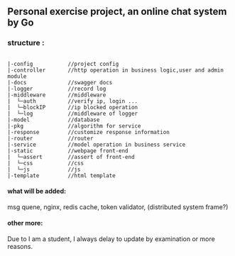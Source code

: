 ## Personal exercise project, an online chat system by Go

### structure :

```

|-config           //project config   
|-controller       //http operation in business logic,user and admin module
|-docs             //swagger docs
|-logger           //record log
|-middleware       //middleware
|  └─auth          //verify ip, login ...
|  └─blockIP       //ip blocked operation
|  └─log           //middleware of logger
|-model            //database
|-pkg              //algorithm for service
|-response         //customize response information
|-router           //router
|-service          //model operation in business service
|-static           //webpage front-end 
|  └─assert        //assert of front-end
|  └─css           //css
|  └─js            //js
|-template         //html template
```

#### what will be added:

msg quene, nginx, redis cache, token validator, (distributed system frame?)

#### other more:

Due to I am a student, I always delay to update by examination or more reasons.
